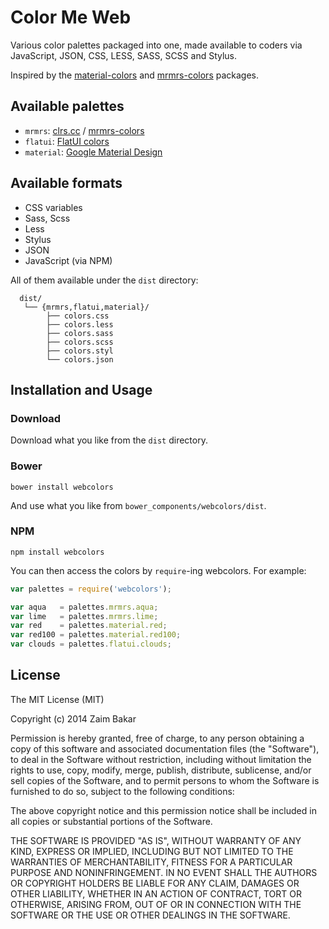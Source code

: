 # Color Me Web

Various color palettes packaged into one, made available to coders via
JavaScript, JSON, CSS, LESS, SASS, SCSS and Stylus.

Inspired by the [material-colors](https://github.com/shuhei/material-colors)
and [mrmrs-colors](https://github.com/mrmrs/colors) packages.

## Available palettes

- `mrmrs`: [clrs.cc](http://clrs.cc/) / [mrmrs-colors](https://github.com/mrmrs/colors)
- `flatui`: [FlatUI colors](http://flatuicolors.co/)
- `material`: [Google Material Design](http://www.google.com/design/spec/style/color.html)

## Available formats

- CSS variables
- Sass, Scss
- Less
- Stylus
- JSON
- JavaScript (via NPM)

All of them available under the `dist` directory:

```
  dist/
   └── {mrmrs,flatui,material}/
        ├── colors.css
        ├── colors.less
        ├── colors.sass
        ├── colors.scss
        ├── colors.styl
        └── colors.json
```

## Installation and Usage

### Download

Download what you like from the `dist` directory.

### Bower

```
bower install webcolors
```

And use what you like from `bower_components/webcolors/dist`.

### NPM

```
npm install webcolors
```

You can then access the colors by `require`-ing webcolors. For example:

```javascript
var palettes = require('webcolors');

var aqua   = palettes.mrmrs.aqua;
var lime   = palettes.mrmrs.lime;
var red    = palettes.material.red;
var red100 = palettes.material.red100;
var clouds = palettes.flatui.clouds;
```

## License

The MIT License (MIT)

Copyright (c) 2014 Zaim Bakar

Permission is hereby granted, free of charge, to any person obtaining a
copy of this software and associated documentation files (the "Software"),
to deal in the Software without restriction, including without limitation
the rights to use, copy, modify, merge, publish, distribute, sublicense,
and/or sell copies of the Software, and to permit persons to whom the
Software is furnished to do so, subject to the following conditions:

The above copyright notice and this permission notice shall be included
in all copies or substantial portions of the Software.

THE SOFTWARE IS PROVIDED "AS IS", WITHOUT WARRANTY OF ANY KIND, EXPRESS OR
IMPLIED, INCLUDING BUT NOT LIMITED TO THE WARRANTIES OF MERCHANTABILITY,
FITNESS FOR A PARTICULAR PURPOSE AND NONINFRINGEMENT. IN NO EVENT SHALL THE
AUTHORS OR COPYRIGHT HOLDERS BE LIABLE FOR ANY CLAIM, DAMAGES OR OTHER
LIABILITY, WHETHER IN AN ACTION OF CONTRACT, TORT OR OTHERWISE, ARISING
FROM, OUT OF OR IN CONNECTION WITH THE SOFTWARE OR THE USE OR OTHER
DEALINGS IN THE SOFTWARE.
